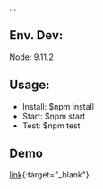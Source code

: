 ...

## Env. Dev:
Node: 9.11.2

## Usage:
- Install: $npm install
- Start:   $npm start
- Test:    $npm test

## Demo
[link](https://search-movies-c588d.web.app/){:target="_blank"}